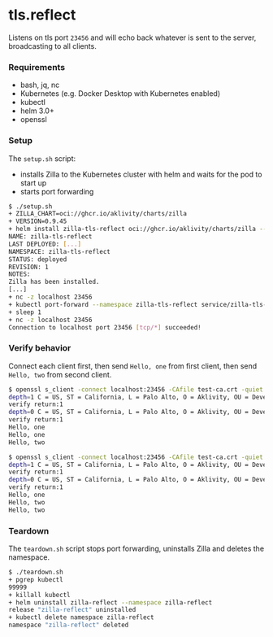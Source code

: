 # tls.reflect

Listens on tls port `23456` and will echo back whatever is sent to the server, broadcasting to all clients.

### Requirements

- bash, jq, nc
- Kubernetes (e.g. Docker Desktop with Kubernetes enabled)
- kubectl
- helm 3.0+
- openssl

### Setup

The `setup.sh` script:
- installs Zilla to the Kubernetes cluster with helm and waits for the pod to start up
- starts port forwarding

```bash
$ ./setup.sh
+ ZILLA_CHART=oci://ghcr.io/aklivity/charts/zilla
+ VERSION=0.9.45
+ helm install zilla-tls-reflect oci://ghcr.io/aklivity/charts/zilla --version 0.9.45 --namespace zilla-tls-reflect --create-namespace --wait [...]
NAME: zilla-tls-reflect
LAST DEPLOYED: [...]
NAMESPACE: zilla-tls-reflect
STATUS: deployed
REVISION: 1
NOTES:
Zilla has been installed.
[...]
+ nc -z localhost 23456
+ kubectl port-forward --namespace zilla-tls-reflect service/zilla-tls-reflect 23456
+ sleep 1
+ nc -z localhost 23456
Connection to localhost port 23456 [tcp/*] succeeded!
```

### Verify behavior

Connect each client first, then send `Hello, one` from first client, then send `Hello, two` from second client.

```bash
$ openssl s_client -connect localhost:23456 -CAfile test-ca.crt -quiet -alpn echo
depth=1 C = US, ST = California, L = Palo Alto, O = Aklivity, OU = Development, CN = Test CA
verify return:1
depth=0 C = US, ST = California, L = Palo Alto, O = Aklivity, OU = Development, CN = localhost
verify return:1
Hello, one
Hello, one
Hello, two
```

```bash
$ openssl s_client -connect localhost:23456 -CAfile test-ca.crt -quiet -alpn echo
depth=1 C = US, ST = California, L = Palo Alto, O = Aklivity, OU = Development, CN = Test CA
verify return:1
depth=0 C = US, ST = California, L = Palo Alto, O = Aklivity, OU = Development, CN = localhost
verify return:1
Hello, one
Hello, two
Hello, two
```

### Teardown

The `teardown.sh` script stops port forwarding, uninstalls Zilla and deletes the namespace.

```bash
$ ./teardown.sh
+ pgrep kubectl
99999
+ killall kubectl
+ helm uninstall zilla-reflect --namespace zilla-reflect
release "zilla-reflect" uninstalled
+ kubectl delete namespace zilla-reflect
namespace "zilla-reflect" deleted
```
